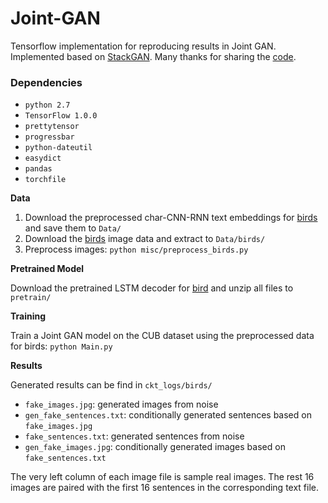 # Joint-GAN

Tensorflow implementation for reproducing results in Joint GAN. Implemented based on [StackGAN](https://arxiv.org/abs/1612.03242). Many thanks for sharing the [code](https://github.com/hanzhanggit/StackGAN).

### Dependencies
- `python 2.7`
- `TensorFlow 1.0.0`
- `prettytensor`
- `progressbar`
- `python-dateutil`
- `easydict`
- `pandas`
- `torchfile`


**Data**
1. Download the preprocessed char-CNN-RNN text embeddings for [birds](https://drive.google.com/open?id=0B3y_msrWZaXLT1BZdVdycDY5TEE) and save them to `Data/`
2. Download the [birds](http://www.vision.caltech.edu/visipedia/CUB-200-2011.html) image data and extract to `Data/birds/`
3. Preprocess images: `python misc/preprocess_birds.py`

**Pretrained Model**

Download the pretrained LSTM decoder for [bird](https://drive.google.com/open?id=1j9do5K1BbghwD6W--XvJmbhj21XEEqjV) and unzip all files to `pretrain/`

**Training**

Train a Joint GAN model on the CUB dataset using the preprocessed data for birds: `python Main.py`

**Results**

Generated results can be find in `ckt_logs/birds/`
- `fake_images.jpg`: generated images from noise
- `gen_fake_sentences.txt`: conditionally generated sentences based on `fake_images.jpg`
- `fake_sentences.txt`: generated sentences from noise
- `gen_fake_images.jpg`: conditionally generated images based on `fake_sentences.txt`

The very left column of each image file is sample real images. The rest 16 images are paired with the first 16 sentences in the corresponding text file. 
